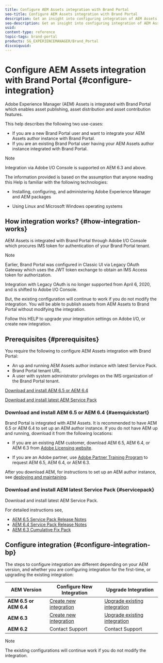 ```yaml
---
title: Configure AEM Assets integration with Brand Portal
seo-title: Configure AEM Assets integration with Brand Portal
description: Get an insight into configuring integration of AEM Assets with Brand Portal.
seo-description: Get an insight into configuring integration of AEM Assets with Brand Portal.
uuid: 
content-type: reference
topic-tags: brand-portal
products: SG_EXPERIENCEMANAGER/Brand_Portal
discoiquuid: 
---
```


# Configure AEM Assets integration with Brand Portal {#configure-integration}

Adobe Experience Manager (AEM) Assets is integrated with Brand Portal which enables asset publishing, asset distribution and asset contribution features.

This help describes the following two use-cases: 
* If you are a new Brand Portal user and want to integrate your AEM Assets author instance with Brand Portal. 
* If you are an existing Brand Portal user having your AEM Assets author instance integrated with Brand Portal. 

>[!NOTE]
   >
   >Integration via Adobe I/O Console is supported on AEM 6.3 and above.

The information provided is based on the assumption that anyone reading this Help is familiar with the following technologies:

* Installing, configuring, and administering Adobe Experience Manager and AEM packages

* Using Linux and Microsoft Windows operating systems

## How integration works? {#how-integration-works}

AEM Assets is integrated with Brand Portal through Adobe I/O Console which procures IMS token for authentication of your Brand Portal tenant. 

>[!NOTE]
   >
   >Earlier, Brand Portal was configured in Classic UI via Legacy OAuth Gateway which uses the JWT token exchange to obtain an IMS Access token for authorization.
   >
   >Integration with Legacy OAuth is no longer supported from April 6, 2020, and is shifted to Adobe I/O Console.
   >
   >But, the existing configuration will continue to work if you do not modify the integration. You will be able to  publish assets from AEM Assets to Brand Portal without modifying the integration.
   >
   >Follow this HELP to upgrade your integration settings on Adobe I/O, or create new integration.  


## Prerequisites {#prerequisites}

You require the following to configure AEM Assets integration with Brand Portal:

* An up and running AEM Assets author instance with latest Service Pack.
* Brand Portal tenant URL.
* A user with system administrator privileges on the IMS organization of the Brand Portal tenant. 


[Download and install AEM 6.5 or AEM 6.4](#aemquickstart)

[Download and install latest AEM Service Pack](#servicepack)

### Download and install AEM 6.5 or AEM 6.4 {#aemquickstart}

Brand Portal is integrated with AEM Assets. It is recommended to have AEM 6.5 or AEM 6.4 to set up an AEM author instance. If you do not have AEM up and running, download it from the following locations:

* If you are an existing AEM customer, download AEM 6.5, AEM 6.4, or AEM 6.3 from [Adobe Licensing website](http://licensing.adobe.com).

* If you are an Adobe partner, use [Adobe Partner Training Program](https://adobe.allegiancetech.com/cgi-bin/qwebcorporate.dll?idx=82357Q) to request AEM 6.5, AEM 6.4, or AEM 6.3.

After you download AEM, for instructions to set up an AEM author instance, see [deploying and maintaining](https://helpx.adobe.com/experience-manager/6-5/sites/deploying/using/deploy.html#defaultlocalinstall).

### Download and install AEM latest Service Pack {#servicepack}

Download and install latest AEM Service Pack. 

For detailed instructions see, 

* [AEM 6.5 Service Pack Release Notes](https://helpx.adobe.com/experience-manager/6-5/release-notes/sp-release-notes.html) 
* [AEM 6.4 Service Pack Release Notes](https://helpx.adobe.com/experience-manager/6-4/release-notes/sp-release-notes.html)
* [AEM 6.3 Cumulative Fix Pack](https://helpx.adobe.com/experience-manager/release-notes--aem-6-3-cumulative-fix-pack.html)

## Configure integration {#configure-integration-bp}

The steps to configure integration are different depending on your AEM version, and whether you are configuring integration for the first-time, or upgrading the existing integration:

| **AEM Version** |**Configure New Integration** |**Upgrade Integration** |
|---|---|---|
| **AEM 6.5 or AEM 6.4** |[Create new integration](../using/brand-portal-configure-integration-65.md) |[Upgrade existing integration](../using/brand-portal-configure-integration-65.md#upgrade-integration-65-64) | 
| **AEM 6.3** |[Create new integration](#configure-new-integration-65-64) |[Upgrade existing integration](#upgrade-existing-integration-65-64) | 
| **AEM 6.2** |Contact Support |Contact Support | 
 

>[!NOTE]
   >
   >The existing configurations will continue work if you do not modify the integration.

<!--
   Comment Type: draft

   <li> </li>
   -->

   <!--
   Comment Type: draft

   <li>Step text</li>
   -->
